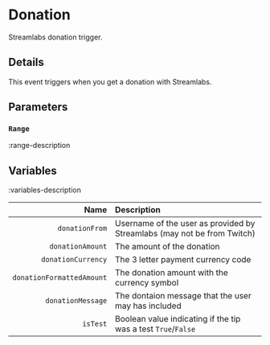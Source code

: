# Donation
Streamlabs donation trigger.

## Details
This event triggers when you get a donation with Streamlabs.

## Parameters
### `Range`
:range-description

## Variables
:variables-description

Name | Description
----:|:------------
`donationFrom` | Username of the user as provided by Streamlabs (may not be from Twitch)
`donationAmount` | The amount of the donation
`donationCurrency` | The 3 letter payment currency code
`donationFormattedAmount` | The donation amount with the currency symbol
`donationMessage` | The dontaion message that the user may has included
`isTest` | Boolean value indicating if the tip was a test `True`/`False`